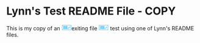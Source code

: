 # Lynn's Test README File - COPY

This is my copy of an 
![images/btn_em_server_selector_Lynn.png](images/btn_em_server_selector_Lynn.png)exiting file 
![images/btn_em_server_selector.png](images/btn_em_server_selector.png) test using one of Lynn's README files. 